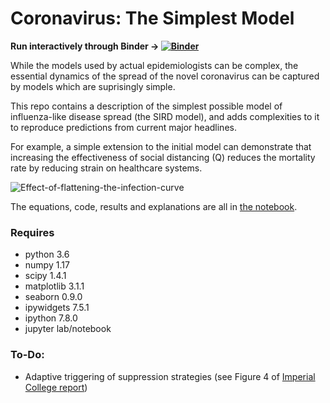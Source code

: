 # Coronavirus: The Simplest Model

**Run interactively through Binder -> [![Binder](https://mybinder.org/badge_logo.svg)](https://mybinder.org/v2/gh/TomNicholas/coronavirus/master/covid-19_model.ipynb)**

While the models used by actual epidemiologists can be complex, the essential dynamics of the spread of the novel coronavirus can be captured by models which are suprisingly simple.

This repo contains a description of the simplest possible model of influenza-like disease spread (the SIRD model), and adds complexities to it to reproduce predictions from current major headlines.

For example, a simple extension to the initial model can demonstrate that increasing the effectiveness of social distancing (Q) reduces the mortality rate by reducing strain on healthcare systems.

![Effect-of-flattening-the-infection-curve](https://github.com/TomNicholas/coronavirus/blob/master/flatten-the-curve.png)


The equations, code, results and explanations are all in [the notebook](https://github.com/TomNicholas/coronavirus/blob/master/covid-19_model.ipynb).


### Requires

- python 3.6
- numpy 1.17
- scipy 1.4.1
- matplotlib 3.1.1
- seaborn 0.9.0
- ipywidgets 7.5.1
- ipython 7.8.0
- jupyter lab/notebook


### To-Do:

- Adaptive triggering of suppression strategies (see Figure 4 of [Imperial College report](https://www.imperial.ac.uk/media/imperial-college/medicine/sph/ide/gida-fellowships/Imperial-College-COVID19-NPI-modelling-16-03-2020.pdf?fbclid=IwAR1j0zcv_htn0A6OHNGhDkV5Facsz_jLVJxYtel7MEl1b7VvBsPgnkcXMAM))
